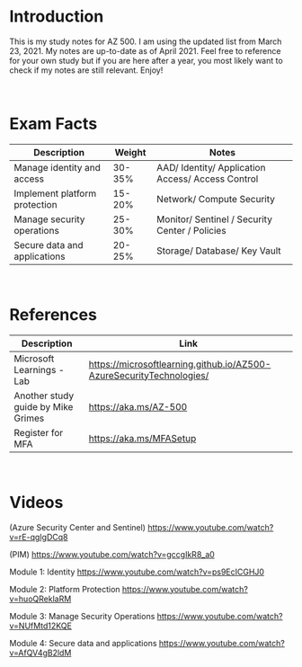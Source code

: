 # Introduction
This is my study notes for AZ 500. I am using the updated list from March 23, 2021. My notes are up-to-date as of April 2021. Feel free to reference for your own study but if you are here after a year, you most likely want to check if my notes are still relevant. Enjoy!

<br />

# Exam Facts
| Description | Weight | Notes |
| --- | --- | -- |
| Manage identity and access | 30-35% | AAD/ Identity/ Application Access/ Access Control |
| Implement platform protection | 15-20% | Network/ Compute Security |
| Manage security operations | 25-30% | Monitor/ Sentinel / Security Center / Policies |
| Secure data and applications | 20-25% | Storage/ Database/ Key Vault |

<br />

# References
| Description | Link |
| --- | --- |
| Microsoft Learnings - Lab | https://microsoftlearning.github.io/AZ500-AzureSecurityTechnologies/  |
| Another study guide by Mike Grimes  | https://aka.ms/AZ-500 |
| Register for MFA  | https://aka.ms/MFASetup |

<br />

# Videos
(Azure Security Center and Sentinel)
https://www.youtube.com/watch?v=rE-qgIgDCq8

(PIM)
https://www.youtube.com/watch?v=gccgIkR8_a0

Module 1: Identity
https://www.youtube.com/watch?v=ps9EcICGHJ0

Module 2: Platform Protection
https://www.youtube.com/watch?v=huoQReklaRM

Module 3: Manage Security Operations
https://www.youtube.com/watch?v=NUfMtd12KQE

Module 4: Secure data and applications
https://www.youtube.com/watch?v=AfQV4gB2ldM

